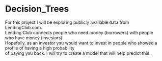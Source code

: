 # Decision_Trees

For this project I will be exploring publicly available data from LendingClub.com.    
Lending Club connects people who need money (borrowers) with people who have money (investors).    
Hopefully, as an investor you would want to invest in people who showed a profile of having a high probability   
of paying you back. I will try to create a model that will help predict this.
